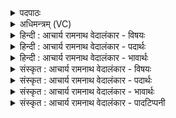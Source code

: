 <details><summary>पदपाठः</summary>

उत꣢। नः꣣। गोवि꣢त्। गो꣣। वि꣢त्। अ꣣श्ववि꣢त्। अ꣣श्व। वि꣢त्। प꣡व꣢꣯स्व। सो꣣म। अ꣡न्ध꣢꣯सा। म꣣क्षू꣡त꣢मेभिः। अ꣡ह꣢꣯भिः। अ। ह꣣भिः। ९७७।
</details>

<details><summary>अधिमन्त्रम् (VC)</summary>

- पवमानः सोमः
- अवत्सारः काश्यपः
- गायत्री
- षड्जः
</details>

<details><summary>हिन्दी : आचार्य रामनाथ वेदालंकार - विषयः</summary>

अब जगदीश्वर का आह्वान करते हैं।
</details>

<details><summary>हिन्दी : आचार्य रामनाथ वेदालंकार - पदार्थः</summary>

पदार्थान्वयभाषाः -  हे(सोम)सर्वैश्वर्यसम्पन्न राजाधिराज परमात्मन्! (उत)और,आप(अन्धसा)आनन्दरस के साथ(गोवित्)गौएँ प्राप्त करानेवाले वा दिव्य प्रकाश प्राप्त करानेवाले, (अश्ववित्)घोड़े प्राप्त करानेवाले वा प्राण-बल प्राप्त करानेवाले होकर(मक्षूतमेभिः अहभिः)शीघ्रतम दिनों में अर्थात् जल्दी ही(नः)हमें(पवस्व)प्राप्त होओ ॥३॥
</details>

<details><summary>हिन्दी : आचार्य रामनाथ वेदालंकार - भावार्थः</summary>

भावार्थभाषाः -  जगदीश्वर हमें पुरुषार्थी बनाकर दिव्य संपत्ति वा भौतिक संपत्ति से परिपूर्ण करे ॥३॥
</details>

<details><summary>संस्कृत : आचार्य रामनाथ वेदालंकार - विषयः</summary>

अथ जगदीश्वर आहूयते।
</details>

<details><summary>संस्कृत : आचार्य रामनाथ वेदालंकार - पदार्थः</summary>

पदार्थान्वयभाषाः -  हे(सोम)सर्वैश्वर्यसम्पन्न राजाधिराज परमात्मन्! (उत)अपि च,त्वम्(अन्धसा)आनन्दरसेन सह(गोवित्)धेनूनां प्रापयिता,प्राणबलानां वा प्रापयिता सन्(मक्षूतमेभिः अहभिः)शीघ्रतमैः दिवसैः,सद्य एवेति भावः(नः)अस्मान्(पवस्व)प्राप्नुहि ॥३॥
</details>

<details><summary>संस्कृत : आचार्य रामनाथ वेदालंकार - भावार्थः</summary>

भावार्थभाषाः -  जगदीश्वरोऽस्मान् पुरुषार्थिनो विधाय दिव्यसम्पदा भौतिकसम्पदा च परिपूर्णान् करोतु ॥३॥
</details>

<details><summary>संस्कृत : आचार्य रामनाथ वेदालंकार - पादटिप्पनी</summary>

टिप्पणी:   १.ऋ० ९।५५।३।
</details>